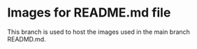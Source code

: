 Images for README.md file
======
This branch is used to host the images used in the main branch READMD.md.

